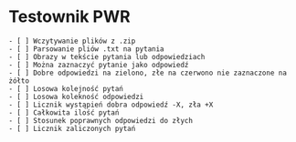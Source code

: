 # Testownik PWR 
    - [ ] Wczytywanie plików z .zip
    - [ ] Parsowanie pliów .txt na pytania
    - [ ] Obrazy w tekście pytania lub odpowiedziach
    - [ ] Można zaznaczyć pytanie jako odpowiedź
    - [ ] Dobre odpowiedzi na zielono, złe na czerwono nie zaznaczone na żółto
    - [ ] Losowa kolejność pytań
    - [ ] Losowa kolekność odpowiedzi
    - [ ] Licznik wystąpień dobra odpowiedź -X, zła +X
    - [ ] Całkowita ilość pytań
    - [ ] Stosunek poprawnych odpowiedzi do złych
    - [ ] Licznik zaliczonych pytań